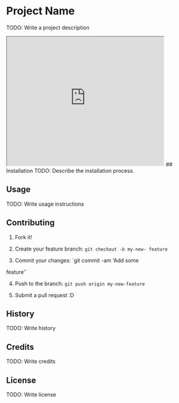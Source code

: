 # Project Name
TODO: Write a project description
<iframe width="420" height="345" src="http://www.youtube.com/embed/XGSy3_Czz8k">
</iframe>
## Installation
TODO: Describe the installation process.

## Usage
TODO: Write usage instructions

## Contributing

1. Fork it!

2. Create your feature branch: `git checkout -b my-new-
feature`

3. Commit your changes: `git commit -am 'Add some

feature'`

4. Push to the branch: `git push origin my-new-feature`

5. Submit a pull request :D

## History

TODO: Write history

## Credits

TODO: Write credits

## License

TODO: Write license

